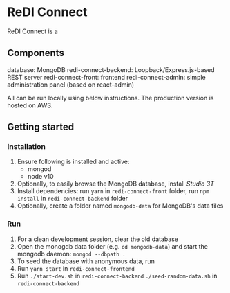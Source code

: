 # ReDI Connect
ReDI Connect is a 

## Components
database: MongoDB
redi-connect-backend: Loopback/Express.js-based REST server
redi-connect-front: frontend
redi-connect-admin: simple administration panel (based on react-admin)

All can be run locally using below instructions. The production version is hosted on AWS.

## Getting started

### Installation
1. Ensure following is installed and active:
   - mongod
   - node v10
2. Optionally, to easily browse the MongoDB database, install *Studio 3T*
3. Install dependencies: run `yarn` in `redi-connect-front` folder, run `npm install` in `redi-connect-backend` folder
4. Optionally, create a folder named `mongodb-data` for MongoDB's data files

### Run
1. For a clean development session, clear the old database
2. Open the monogdb data folder (e.g. `cd mongodb-data`) and start the mongodb daemon: `mongod --dbpath .`
3. To seed the database with anonymous data, run 
4. Run `yarn start` in `redi-connect-frontend`
5. Run `./start-dev.sh` in `redi-connect-backend` `./seed-random-data.sh` in `redi-connect-backend`
